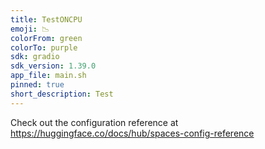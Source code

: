 ```yaml
---
title: TestONCPU
emoji: 📉
colorFrom: green
colorTo: purple
sdk: gradio
sdk_version: 1.39.0
app_file: main.sh
pinned: true
short_description: Test
---
```


Check out the configuration reference at https://huggingface.co/docs/hub/spaces-config-reference